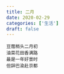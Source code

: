 ```yaml
---
title: 二月
date: 2020-02-29
categories: ['生活']
draft: false
---
```


```
豆蔻梢头二月初
油菜花田香满路
最是一年好景时
但辞巴渝赴京都
```

